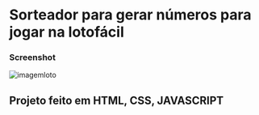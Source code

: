 # Sorteador para gerar números para jogar na lotofácil

### Screenshot
![imagemloto](https://github.com/thiagotmdev/sorteador-loto/assets/64815231/c923d923-f122-43ea-86e1-a62128856fd5)


## Projeto feito em HTML, CSS, JAVASCRIPT
